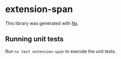 # extension-span

This library was generated with [Nx](https://nx.dev).

## Running unit tests

Run `nx test extension-span` to execute the unit tests.
